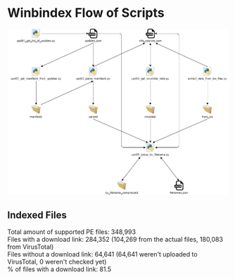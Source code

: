 # Winbindex Flow of Scripts

![winbindex-scripts-flow.png](winbindex-scripts-flow.png)

## Indexed Files

<!--FileStats-->
Total amount of supported PE files: 348,993  
Files with a download link: 284,352 (104,269 from the actual files, 180,083 from VirusTotal)  
Files without a download link: 64,641 (64,641 weren't uploaded to VirusTotal, 0 weren't checked yet)  
% of files with a download link: 81.5  
<!--/FileStats-->
